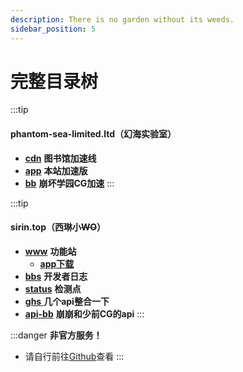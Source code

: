 ```yaml
---
description: There is no garden without its weeds.
sidebar_position: 5
---
```


# 完整目录树

:::tip
#### phantom-sea-limited.ltd（幻海实验室）

* [**cdn**](https://cdn.phantom-sea-limited.ltd) **图书馆加速线**
* [**app**](https://app.phantom-sea-limited.ltd/) **本站加速版**
* [**bb**](https://bb.phantom-sea-limited.ltd/) **崩坏学园CG加速**
:::

:::tip
#### sirin.top（西琳小~~WO~~）

* [**www**](https://www.sirin.top) **功能站**
  * [**app下载**](https://www.sirin.top/app.htm)
* [**bbs**](https://bbs.sirin.top) **开发者日志**
* [**status**](https://state.kirin.workers.dev/) **检测点**
* [**ghs** ](https://ghs.sirin.top/api/)**几个api整合一下**
* [**api-bb**](https://api-bb.sirin.top/api/) **崩崩和少前CG的api**
:::

:::danger
**非官方服务！**

* 请自行前往[Github](https://github.com/phantom-sea-limited/H/issues/2#issuecomment-1321508230)查看
:::
